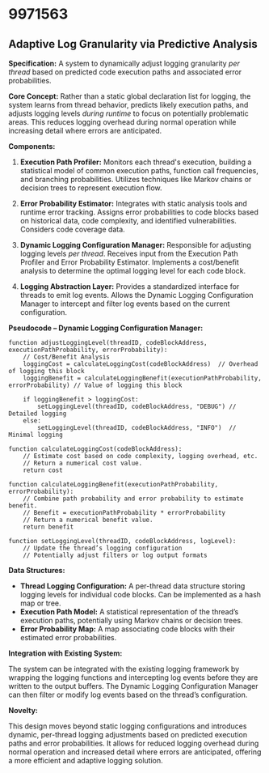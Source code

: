 # 9971563

## Adaptive Log Granularity via Predictive Analysis

**Specification:** A system to dynamically adjust logging granularity *per thread* based on predicted code execution paths and associated error probabilities.

**Core Concept:**  Rather than a static global declaration list for logging, the system learns from thread behavior, predicts likely execution paths, and adjusts logging levels *during runtime* to focus on potentially problematic areas. This reduces logging overhead during normal operation while increasing detail where errors are anticipated.

**Components:**

1.  **Execution Path Profiler:** Monitors each thread's execution, building a statistical model of common execution paths, function call frequencies, and branching probabilities.  Utilizes techniques like Markov chains or decision trees to represent execution flow.

2.  **Error Probability Estimator:** Integrates with static analysis tools and runtime error tracking. Assigns error probabilities to code blocks based on historical data, code complexity, and identified vulnerabilities.  Considers code coverage data.

3.  **Dynamic Logging Configuration Manager:**  Responsible for adjusting logging levels *per thread*. Receives input from the Execution Path Profiler and Error Probability Estimator. Implements a cost/benefit analysis to determine the optimal logging level for each code block.

4.  **Logging Abstraction Layer:**  Provides a standardized interface for threads to emit log events.  Allows the Dynamic Logging Configuration Manager to intercept and filter log events based on the current configuration.



**Pseudocode – Dynamic Logging Configuration Manager:**

```
function adjustLoggingLevel(threadID, codeBlockAddress, executionPathProbability, errorProbability):
    // Cost/Benefit Analysis
    loggingCost = calculateLoggingCost(codeBlockAddress)  // Overhead of logging this block
    loggingBenefit = calculateLoggingBenefit(executionPathProbability, errorProbability) // Value of logging this block 

    if loggingBenefit > loggingCost:
        setLoggingLevel(threadID, codeBlockAddress, "DEBUG") // Detailed logging
    else:
        setLoggingLevel(threadID, codeBlockAddress, "INFO")  // Minimal logging

function calculateLoggingCost(codeBlockAddress):
    // Estimate cost based on code complexity, logging overhead, etc.
    // Return a numerical cost value.
    return cost

function calculateLoggingBenefit(executionPathProbability, errorProbability):
    // Combine path probability and error probability to estimate benefit.
    // Benefit = executionPathProbability * errorProbability
    // Return a numerical benefit value.
    return benefit

function setLoggingLevel(threadID, codeBlockAddress, logLevel):
    // Update the thread’s logging configuration
    // Potentially adjust filters or log output formats
```

**Data Structures:**

*   **Thread Logging Configuration:** A per-thread data structure storing logging levels for individual code blocks.  Can be implemented as a hash map or tree.
*   **Execution Path Model:**  A statistical representation of the thread’s execution paths, potentially using Markov chains or decision trees.
*   **Error Probability Map:** A map associating code blocks with their estimated error probabilities.

**Integration with Existing System:**

The system can be integrated with the existing logging framework by wrapping the logging functions and intercepting log events before they are written to the output buffers. The Dynamic Logging Configuration Manager can then filter or modify log events based on the thread’s configuration.

**Novelty:**

This design moves beyond static logging configurations and introduces dynamic, per-thread logging adjustments based on predicted execution paths and error probabilities.  It allows for reduced logging overhead during normal operation and increased detail where errors are anticipated, offering a more efficient and adaptive logging solution.